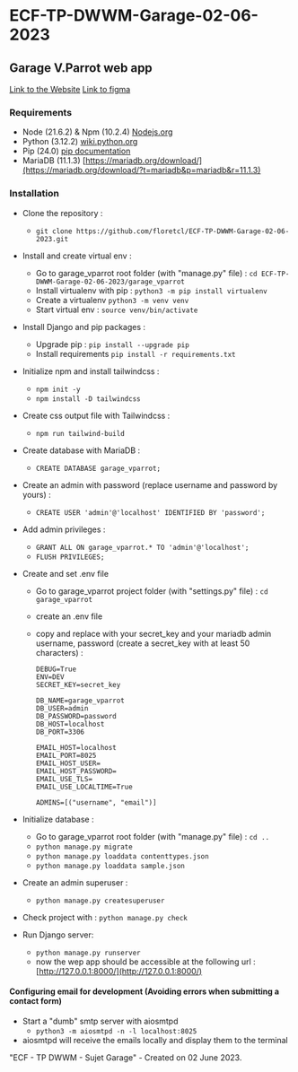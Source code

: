 # ECF-TP-DWWM-Garage-02-06-2023

## Garage V.Parrot web app

[Link to the Website](https://garage-vparrot.clementfloret.dev/)
[Link to figma](https://www.figma.com/design/5AxYvgXovBbeH9OQWJWqwm/Garage-VParrot?node-id=89%3A330&t=vxEtfNeIqruOlGvR-1)

### Requirements

- Node (21.6.2) & Npm (10.2.4) [Nodejs.org](https://nodejs.org/)
- Python (3.12.2) [wiki.python.org](https://wiki.python.org/moin/BeginnersGuide/Download)
- Pip (24.0) [pip documentation](https://pip.pypa.io/en/stable/installation/)
- MariaDB (11.1.3) [https://mariadb.org/download/](https://mariadb.org/download/?t=mariadb&p=mariadb&r=11.1.3)

### Installation

- Clone the repository :
  - `git clone https://github.com/floretcl/ECF-TP-DWWM-Garage-02-06-2023.git`

- Install and create virtual env :
  - Go to garage_vparrot root folder (with "manage.py" file) : `cd ECF-TP-DWWM-Garage-02-06-2023/garage_vparrot`
  - Install virtualenv with pip : `python3 -m pip install virtualenv`
  - Create a virtualenv `python3 -m venv venv`
  - Start virtual env : `source venv/bin/activate` 

- Install Django and pip packages :
  - Upgrade pip : `pip install --upgrade pip`
  - Install requirements `pip install -r requirements.txt`

- Initialize npm and install tailwindcss :
  - `npm init -y`  
  - `npm install -D tailwindcss`

- Create css output file with Tailwindcss :
  - `npm run tailwind-build`

- Create database with MariaDB :
  - `CREATE DATABASE garage_vparrot;`

- Create an admin with password (replace username and password by yours) :
  - `CREATE USER 'admin'@'localhost' IDENTIFIED BY 'password';`

- Add admin privileges : 
  - `GRANT ALL ON garage_vparrot.* TO 'admin'@'localhost';`
  - `FLUSH PRIVILEGES;`

- Create and set .env file
  - Go to garage_vparrot project folder (with "settings.py" file) : `cd garage_vparrot`
  - create an .env file 
  - copy and replace with your secret_key and your mariadb admin username, password (create a secret_key with at least 50 characters) :

    ```
    DEBUG=True
    ENV=DEV
    SECRET_KEY=secret_key

    DB_NAME=garage_vparrot
    DB_USER=admin
    DB_PASSWORD=password
    DB_HOST=localhost
    DB_PORT=3306
    
    EMAIL_HOST=localhost
    EMAIL_PORT=8025
    EMAIL_HOST_USER=
    EMAIL_HOST_PASSWORD=
    EMAIL_USE_TLS=
    EMAIL_USE_LOCALTIME=True
    
    ADMINS=[("username", "email")]
    ```
    
- Initialize database :
  - Go to garage_vparrot root folder (with "manage.py" file) : `cd ..`
  - `python manage.py migrate`
  - `python manage.py loaddata contenttypes.json`
  - `python manage.py loaddata sample.json`

- Create an admin superuser :
  - `python manage.py createsuperuser`

- Check project with : `python manage.py check`

- Run Django server:
  - `python manage.py runserver`
  -  now the wep app should be accessible at the following url : [http://127.0.0.1:8000/](http://127.0.0.1:8000/)

#### Configuring email for development (Avoiding errors when submitting a contact form)
- Start a "dumb" smtp server with aiosmtpd
  - `python3 -m aiosmtpd -n -l localhost:8025`
- aiosmtpd will receive the emails locally and display them to the terminal


"ECF - TP DWWM - Sujet Garage" - Created on 02 June 2023.
